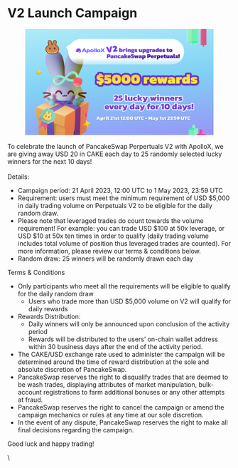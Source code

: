# V2 Launch Campaign

<figure><img src="../../../../.gitbook/assets/png (2).png" alt=""><figcaption></figcaption></figure>

To celebrate the launch of PancakeSwap Perpertuals V2 with ApolloX, we are giving away USD 20 in CAKE each day to 25 randomly selected lucky winners for the next 10 days!\
\
Details:&#x20;

* Campaign period: 21 April 2023, 12:00 UTC to 1 May 2023, 23:59 UTC
* Requirement: users must meet the minimum requirement of USD $5,000 in daily trading volume on Perpetuals V2 to be eligible for the daily random draw.&#x20;
* Please note that leveraged trades do count towards the volume requirement! For example: you can trade USD $100 at 50x leverage, or USD $10 at 50x ten times in order to qualify (daily trading volume includes total volume of position thus leveraged trades are counted).  For more information, please review our terms & conditions below.
* Random draw: 25 winners will be randomly drawn each day&#x20;

Terms & Conditions

* Only participants who meet all the requirements will be eligible to qualify for the daily random draw
  * Users who trade more than USD $5,000 volume on V2 will qualify for daily rewards
* Rewards Distribution:
  * Daily winners will only be announced upon conclusion of the activity period
  * Rewards will be distributed to the users’ on-chain wallet address within 30 business days after the end of the activity period.
* The CAKE/USD exchange rate used to administer the campaign will be determined around the time of reward distribution at the sole and absolute discretion of PancakeSwap.
* PancakeSwap reserves the right to disqualify trades that are deemed to be wash trades, displaying attributes of market manipulation, bulk-account registrations to farm additional bonuses or any other attempts at fraud.
* PancakeSwap reserves the right to cancel the campaign or amend the campaign mechanics or rules at any time at our sole discretion.
* In the event of any dispute, PancakeSwap reserves the right to make all final decisions regarding the campaign.

Good luck and happy trading!&#x20;

\
